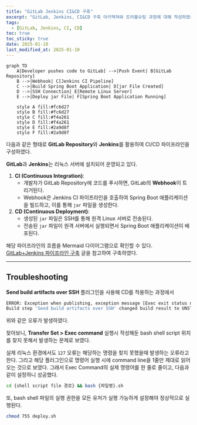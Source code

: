 ```yaml
---
title: "GitLab Jenkins CI&CD 구축"
excerpt: "GitLab, Jenkins, CI&CD 구축 아키텍쳐와 트러블슈팅 과정에 대해 작성하였습니다."
tags: 
  - [GitLab, Jenkins, CI, CD]
toc: true
toc_sticky: true
date: 2025-01-10
last_modified_at: 2025-01-10
---
```


```mermaid
graph TD
    A[Developer pushes code to GitLab] -->|Push Event| B[GitLab Repository]
    B -->|Webhook| C[Jenkins CI Pipeline]
    C -->|Build Spring Boot Application| D[jar File Created]
    D -->|SSH Connection| E[Remote Linux Server]
    E -->|Deploy jar File| F[Spring Boot Application Running]

    style A fill:#fc6d27
    style B fill:#fc6d27
    style C fill:#f4a261
    style D fill:#f4a261
    style E fill:#2a9d8f
    style F fill:#2a9d8f
```

다음과 같은 형태로 **GitLab Repository**와 **Jenkins**를 활용하여 CI/CD 파이프라인을 구성하였다.  

**GitLab**과 **Jenkins**는 리눅스 서버에 설치되어 운영되고 있다.

1. **CI (Continuous Integration)**:
    - 개발자가 GitLab Repository에 코드를 푸시하면, GitLab의 **Webhook**이 트리거된다.
    - Webhook은 Jenkins CI 파이프라인을 호출하여 Spring Boot 애플리케이션을 빌드하고, 이를 통해 `jar` 파일을 생성한다.
2. **CD (Continuous Deployment)**:
    - 생성된 `jar` 파일은 SSH를 통해 원격 Linux 서버로 전송된다.
    - 전송된 `jar` 파일이 원격 서버에서 실행되면서 Spring Boot 애플리케이션이 배포된다.

해당 파이프라인의 흐름을 Mermaid 다이어그램으로 확인할 수 있다.
 [GitLab+Jenkins 파이프라인 구축](https://rkdejr2321.github.io/ci-cd/gitlab_jenkins/) 글을 참고하여 구축하였다.

---

## Troubleshooting

**Send build artifacts over SSH** 플러그인을 사용해 CD를 적용하는 과정에서 

```bash
ERROR: Exception when publishing, exception message [Exec exit status not zero. Status [127]]
Build step 'Send build artifacts over SSH' changed build result to UNSTABLE
```

위와 같은 오류가 발생하였다.

찾아보니, **Transfer Set > Exec command** 실행시
작성해둔 bash shell script 위치를 찾지 못해서 발생하는 문제로 보였다.

실제 리눅스 환경에서도 `127` 오류는 해당하는 명령을 찾지 못했을때 발생하는 오류라고 한다.
그리고 해당 플러그인으로 명령어 실행 시에  command line을 1줄만 제대로 읽어오는 것으로 보였다.
그래서 Exec Command의 실제 명령어를 한 줄로 줄이고, 다음과 같이 설정하니 성공했다.

```bash
cd {shell script file 경로} && bash {파일명}.sh
```

또, bash shell 파일의 실행 권한을 모든 유저가 실행 가능하게 설정해야 정상적으로 실행된다.

```bash
chmod 755 deploy.sh
```
